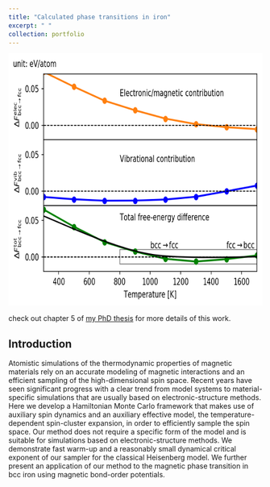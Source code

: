 ```yaml
---
title: "Calculated phase transitions in iron"
excerpt: " "
collection: portfolio
---
```


<p align="center">
<img src="/images/free_energy_mag+vib.png" width="800" height="500" >
</p>

check out chapter 5 of [my PhD thesis](https://d-nb.info/1211178536/34) for more details of this work. 

## Introduction
Atomistic simulations of the thermodynamic properties of magnetic materials rely on an accurate modeling
of magnetic interactions and an efficient sampling of the high-dimensional spin space. Recent years have seen
significant progress with a clear trend from model systems to material-specific simulations that are usually based
on electronic-structure methods. Here we develop a Hamiltonian Monte Carlo framework that makes use of
auxiliary spin dynamics and an auxiliary effective model, the temperature-dependent spin-cluster expansion, in
order to efficiently sample the spin space. Our method does not require a specific form of the model and is
suitable for simulations based on electronic-structure methods. We demonstrate fast warm-up and a reasonably
small dynamical critical exponent of our sampler for the classical Heisenberg model. We further present an
application of our method to the magnetic phase transition in bcc iron using magnetic bond-order potentials.
